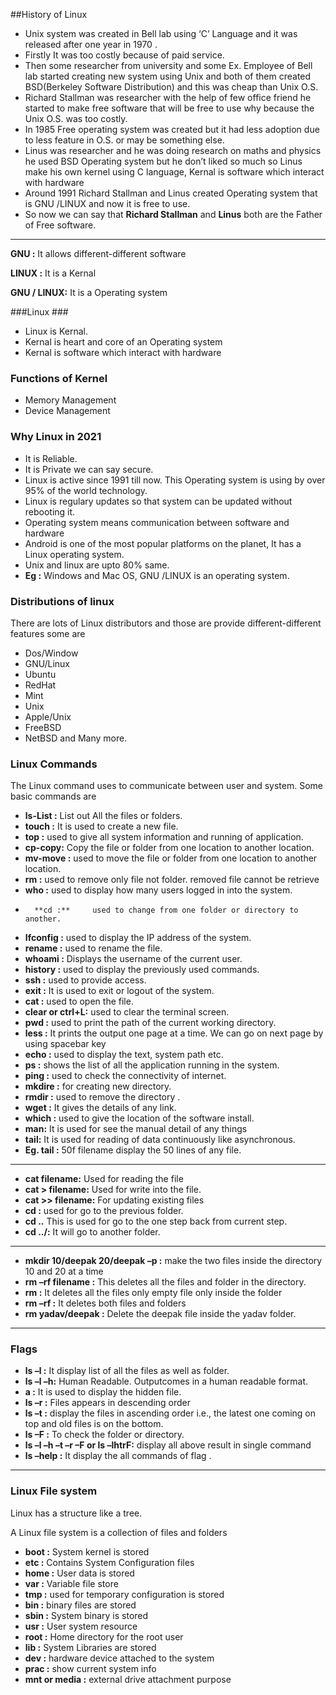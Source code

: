 
##History of Linux

- Unix system was created in Bell lab using ‘C’ Language and it was released after one year in 1970 . 
- Firstly It was too costly because of paid service.
- Then some researcher from university and some Ex. Employee of Bell lab started creating new system using Unix and both of them created BSD(Berkeley Software Distribution) and this was cheap than Unix O.S.
- Richard Stallman was researcher with the help of few office friend he started to make free software that will be free to use why because the Unix O.S. was too costly.
- In 1985 Free operating system was created but it had less adoption due to less feature in O.S. or may be something else.
- Linus was researcher and he was doing research on maths and physics he used BSD Operating system but he don’t liked so much so Linus make his own kernel using C language, Kernal is software which interact with hardware 
- Around 1991 Richard Stallman and Linus created Operating system that is GNU /LINUX and now it is free to use.
- So now we can say that **Richard Stallman** and **Linus** both are the Father of  Free software.

----------
	
**GNU  :**  	It allows different-different software

**LINUX :** 	It is a Kernal 

**GNU / LINUX:**  It is a Operating system


###Linux ###

- Linux is Kernal.
- Kernal is heart and core of an Operating system
- Kernal is software which interact with hardware 

### Functions of Kernel ###

- Memory Management 
- Device Management 

### Why Linux in 2021 ###

- It is Reliable.
- It is Private we can say secure.
- Linux is active since 1991 till now. This Operating system is using by over 95% of the world technology.
- Linux is regulary updates so that system can be updated without rebooting it.
- Operating system means communication between software and hardware
- Android is one of the most popular platforms on the planet, It has a Linux operating system.
- Unix and linux are upto 80% same.
- **Eg  :**  Windows  and Mac OS, GNU /LINUX is an operating system.


### Distributions of linux ###
There are lots of Linux distributors and those are provide different-different features some are

- Dos/Window
- GNU/Linux
- Ubuntu
- RedHat
- Mint
- Unix
- Apple/Unix
- FreeBSD
- NetBSD and Many more.


### Linux  Commands ###

The Linux command uses to communicate between user and system. Some basic commands are

- **ls-List :**    List out All the files or folders.
- **touch :**    It is used to create a new file.
- **top :**        used to give all system information and running of application.
- **cp-copy:**	 Copy the file or folder from one location to another location.
- **mv-move :**  used to move the file or folder from one location to another location.
- **rm :** 	 used to remove only file not folder. removed file cannot be retrieve
- **who :**         used to display how many users logged in into the system.
-       **cd :**	 used to change from one folder or directory to another.
- **Ifconfig :**      used to display the IP address of the system.
- **rename :**       used to rename the file.
- **whoami :**    Displays the username of the current user.
- **history :**      used to display the previously used commands.
- **ssh :**         used to provide access.
- **exit :**       It is used to exit or logout of the system.
- **cat :**        used to open the file.
- **clear  or ctrl+L:**     used to clear the terminal screen.
- **pwd :**    used to print the path of the current working directory.
- **less :**    It prints the output one page at a time. We can go on next page by using spacebar key
- **echo :**     used to display the text, system path etc.
- **ps :**         shows the list of all the application running in the system.
- **ping :**     used to check the connectivity of internet.
- **mkdire :**  for creating new directory.
- **rmdir :**    used to remove the directory .
- **wget :**     It gives the details of any link.
- **which :**   used to give the location of the software install.
- **man:**       It is used for see the manual detail of any things
- **tail:**       It is used for reading of data continuously like asynchronous.
- **Eg. tail :** 50f filename display the 50 lines of any file.

----------

- **cat filename:**    	Used for reading the file
- **cat > filename:**   	Used for write into the file.
- **cat >> filename:**    	For updating existing files
- **cd :**        		used for go to the previous folder.
- **cd ..**     		This is used for go to the one step back from current step.
- **cd ../:**			It will go to another folder.


----------


- **mkdir 10/deepak 20/deepak –p :**   make the two files inside the directory 10 and 20 at a time
- **rm –rf filename  :**	 	         This    deletes all the files and folder in the directory.
- **rm :**	  			         It deletes all the files only empty file only inside the folder
- **rm –rf  :**		         It   deletes both files and folders 
- **rm yadav/deepak :** 		         Delete the deepak file inside the yadav folder. 


----------

### Flags ###    

- **ls –l :** It display list of all the files as well as folder.
- **ls –l –h:**  Human Readable. Outputcomes  in a human readable format.
- **a :** 	It is used to display the hidden file.
- **ls –r :** Files appears in descending order 
- **ls –t :**  display the files in ascending order i.e., the latest one coming on top and old files is on the bottom.
- **ls –F :**  To check the  folder or directory.
- **ls –l –h –t –r –F or ls –lhtrF:** display all above result in single command 
- **ls –help :**      It display the all commands of flag .


----------

### Linux File system ###

Linux has a structure like a tree.
 
A Linux file system is a collection of files and folders

- **boot :**	System kernel is stored 
-  **etc  :** 	Contains System Configuration files  
- **home  :** 	User data is stored 
-  **var  :** 	Variable file store
- **tmp  :** 	used for temporary configuration is stored  
- **bin  :**		binary files are stored 
- **sbin  :** 	System binary is stored
- **usr  :** 	User system resource   
- **root  :** 	Home directory for the root user  
- **lib  :** 		System Libraries are stored   
- **dev  :** 	hardware device attached to the system 
- **prac :**	show current system info
- **mnt  or media :**	external drive attachment purpose 
